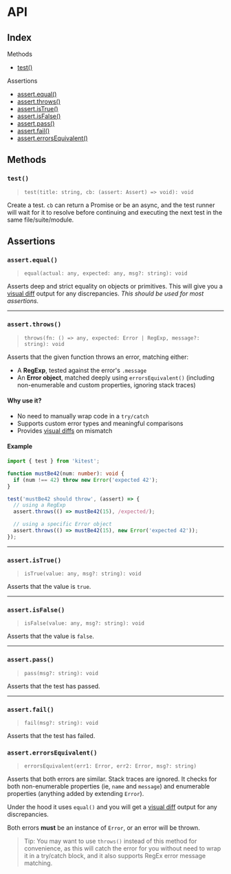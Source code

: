 # API

## Index

Methods

- [test()](#test)

Assertions

- [assert.equal()](#assertequal)
- [assert.throws()](#assertthrows)
- [assert.isTrue()](#assertistrue)
- [assert.isFalse()](#assertisfalse)
- [assert.pass()](#assertpass)
- [assert.fail()](#assertfail)
- [assert.errorsEquivalent()](#errorsequivalenterr1-any-err2-any-msg-string)

## Methods

### `test()`

> `test(title: string, cb: (assert: Assert) => void): void`

Create a test. `cb` can return a Promise or be an async, and the test runner will wait for it to resolve before continuing and executing the next test in the same file/suite/module.

## Assertions

### `assert.equal()`

> `equal(actual: any, expected: any, msg?: string): void`

Asserts deep and strict equality on objects or primitives. This will give you a [visual diff](#visual-diff-tool) output for any discrepancies. _This should be used for most assertions._

---

### `assert.throws()`

> `throws(fn: () => any, expected: Error | RegExp, message?: string): void`

Asserts that the given function throws an error, matching either:

- A **RegExp**, tested against the error's `.message`
- An **Error object**, matched deeply using `errorsEquivalent()` (including non-enumerable and custom properties, ignoring stack traces)

#### Why use it?

- No need to manually wrap code in a `try/catch`
- Supports custom error types and meaningful comparisons
- Provides [visual diffs](#visual-diff-tool) on mismatch

#### Example

```ts
import { test } from 'kitest';

function mustBe42(num: number): void {
  if (num !== 42) throw new Error('expected 42');
}

test('mustBe42 should throw', (assert) => {
  // using a RegExp
  assert.throws(() => mustBe42(15), /expected/);

  // using a specific Error object
  assert.throws(() => mustBe42(15), new Error('expected 42'));
});
```
---

### `assert.isTrue()`

> `isTrue(value: any, msg?: string): void`

Asserts that the value is `true`.

---

### `assert.isFalse()`

> `isFalse(value: any, msg?: string): void`

Asserts that the value is `false`.

---

### `assert.pass()`

> `pass(msg?: string): void`

Asserts that the test has passed.

---

### `assert.fail()`

> `fail(msg?: string): void`

Asserts that the test has failed.

### `assert.errorsEquivalent()`

> `errorsEquivalent(err1: Error, err2: Error, msg?: string)`

Asserts that both errors are similar. Stack traces are ignored. It checks for both non-enumerable properties
(ie, `name` and `message`) and enumerable properties (anything added by extending `Error`).

Under the hood it uses `equal()` and you will get a [visual diff](#visual-diff-tool) output for any discrepancies.

Both errors **must** be an instance of `Error`, or an error will be thrown.

> Tip: You may want to use `throws()` instead of this method for convenience, as this will catch the error for you without need to wrap it in a try/catch block, and it also supports RegEx error message matching.